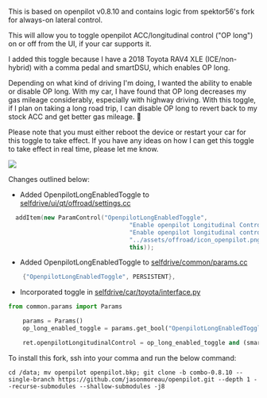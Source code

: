 This is based on openpilot v0.8.10 and contains logic from spektor56's fork for always-on lateral control.

This will allow you to toggle openpilot ACC/longitudinal control ("OP long") on or off from the UI, if your car supports it. 

I added this toggle because I have a 2018 Toyota RAV4 XLE (ICE/non-hybrid) with a comma pedal and smartDSU, which enables OP long.

Depending on what kind of driving I'm doing, I wanted the ability to enable or disable OP long.  With my car, I have found that OP long decreases my gas mileage considerably, especially with highway driving.  With this toggle, if I plan on taking a long road trip, I can disable OP long to revert back to my stock ACC and get better gas mileage. 🙂 

Please note that you must either reboot the device or restart your car for this toggle to take effect. If you have any ideas on how I can get this toggle to take effect in real time, please let me know.

[![](https://i.imgur.com/xm69VMB.png)](#)

Changes outlined below:

* Added OpenpilotLongEnabledToggle to [selfdrive/ui/qt/offroad/settings.cc](selfdrive/ui/qt/offroad/settings.cc)
```c++
  addItem(new ParamControl("OpenpilotLongEnabledToggle",
                                  "Enable openpilot Longitudinal Control",
                                  "Enable openpilot longitudinal control (if compatible). This is handy if you have a Comma Pedal and/or SmartDSU and want to toggle between stock ACC or openpilot ACC. Restart car or reboot system for this setting to take effect.",
                                  "../assets/offroad/icon_openpilot.png",
                                  this));
```
* Added OpenpilotLongEnabledToggle to [selfdrive/common/params.cc](selfdrive/common/params.cc)
```c++
    {"OpenpilotLongEnabledToggle", PERSISTENT},
```
* Incorporated toggle in [selfdrive/car/toyota/interface.py](selfdrive/car/toyota/interface.py)
```python
from common.params import Params
```
```python
    params = Params()
    op_long_enabled_toggle = params.get_bool("OpenpilotLongEnabledToggle")
```
```python
    ret.openpilotLongitudinalControl = op_long_enabled_toggle and (smartDsu or ret.enableDsu or candidate in TSS2_CAR)
```
To install this fork, ssh into your comma and run the below command:
```
cd /data; mv openpilot openpilot.bkp; git clone -b combo-0.8.10 --single-branch https://github.com/jasonmoreau/openpilot.git --depth 1 --recurse-submodules --shallow-submodules -j8
```
